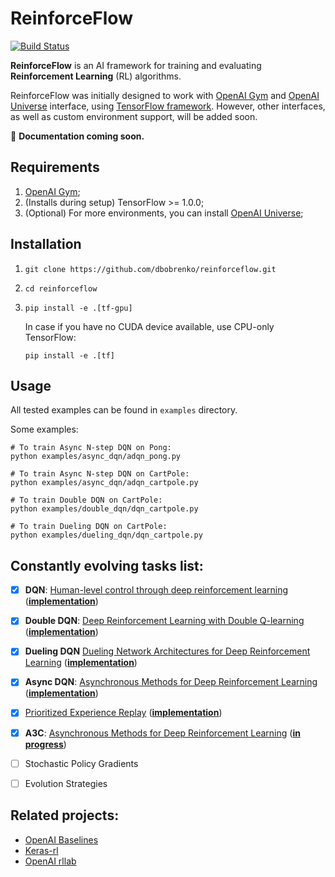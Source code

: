 # ReinforceFlow
[![Build Status](https://travis-ci.org/dbobrenko/reinforceflow.svg?branch=master)](https://travis-ci.org/dbobrenko/reinforceflow)

**ReinforceFlow** is an AI framework for training and evaluating **Reinforcement Learning** (RL) algorithms.

ReinforceFlow was initially designed to work with [OpenAI Gym](https://gym.openai.com/) and [OpenAI Universe](https://universe.openai.com/) interface, using [TensorFlow framework](https://www.tensorflow.org/). However, other interfaces, as well as custom environment support, will be added soon.

:blue_book: **Documentation coming soon.**

## Requirements
  1. [OpenAI Gym](https://gym.openai.com/);
  2. (Installs during setup) TensorFlow >= 1.0.0;
  3. (Optional) For more environments, you can install [OpenAI Universe](https://universe.openai.com/);

## Installation
  1. `git clone https://github.com/dbobrenko/reinforceflow.git`
  2. `cd reinforceflow`
  3. `pip install -e .[tf-gpu]`

     In case if you have no CUDA device available, use CPU-only TensorFlow:

     `pip install -e .[tf]`


## Usage
All tested examples can be found in `examples` directory.

Some examples:
```
# To train Async N-step DQN on Pong:
python examples/async_dqn/adqn_pong.py

# To train Async N-step DQN on CartPole:
python examples/async_dqn/adqn_cartpole.py

# To train Double DQN on CartPole:
python examples/double_dqn/dqn_cartpole.py

# To train Dueling DQN on CartPole:
python examples/dueling_dqn/dqn_cartpole.py
```


## Constantly evolving tasks list:
  - [x] **DQN**: [Human-level control through deep reinforcement learning](http://www.nature.com/nature/journal/v518/n7540/full/nature14236.html) ([**implementation**](https://github.com/dbobrenko/reinforceflow/blob/master/reinforceflow/agents/dqn.py))
  - [x] **Double DQN**: [Deep Reinforcement Learning with Double Q-learning](https://arxiv.org/abs/1509.06461) ([**implementation**](https://github.com/dbobrenko/reinforceflow/blob/master/reinforceflow/agents/dqn.py))
  - [x] **Dueling DQN** [Dueling Network Architectures for Deep Reinforcement Learning](https://arxiv.org/abs/1511.06581) ([**implementation**](https://github.com/dbobrenko/reinforceflow/blob/master/reinforceflow/nets/dueling.py))
  - [x] **Async DQN**: [Asynchronous Methods for Deep Reinforcement Learning](https://arxiv.org/abs/1602.01783v2) ([**implementation**](https://github.com/dbobrenko/reinforceflow/blob/master/reinforceflow/agents/async_dqn.py))
  - [x] [Prioritized Experience Replay](https://arxiv.org/abs/1511.05952v4) ([**implementation**](https://github.com/dbobrenko/reinforceflow/blob/master/reinforceflow/core/replay.py))
  - [x] **A3C**: [Asynchronous Methods for Deep Reinforcement Learning](https://arxiv.org/abs/1602.01783v2) ([**in progress**](https://github.com/dbobrenko/reinforceflow/blob/master/reinforceflow/agents/a3c.py))
  - [ ] Stochastic Policy Gradients
  - [ ] Evolution Strategies


## Related projects:
  - [OpenAI Baselines](https://github.com/openai/baselines)
  - [Keras-rl](https://github.com/matthiasplappert/keras-rl)
  - [OpenAI rllab](https://github.com/openai/rllab)
